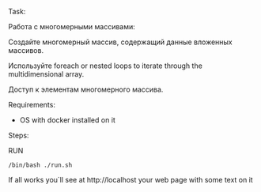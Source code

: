 Task:

Работа с многомерными массивами:

Создайте многомерный массив, содержащий данные вложенных массивов.

Используйте foreach or nested loops to iterate through the multidimensional array.

Доступ к элементам многомерного массива.
 

Requirements:

* OS with docker installed on it


Steps:

RUN

    /bin/bash ./run.sh


If all works you`ll see at http://localhost your web page with some text on it

